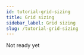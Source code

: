 ```yaml
---
id: tutorial-grid-sizing
title: Grid sizing
sidebar_label: Grid sizing
slug: /tutorial-grid-sizing
---
```


Not ready yet

